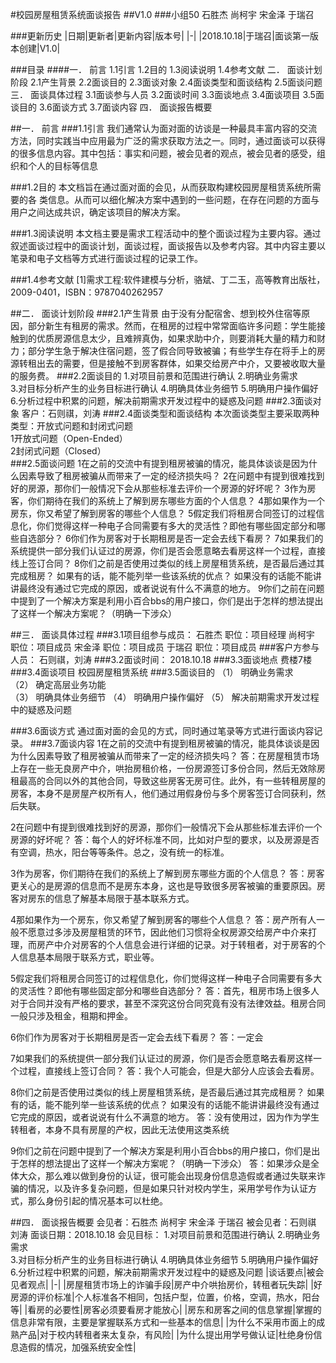 ﻿#校园房屋租赁系统面谈报告
##V1.0
###小组50 石胜杰 尚柯宇 宋金泽 于瑞召

###更新历史
|日期|更新者|更新内容|版本号|
|-|
|2018.10.18|于瑞召|面谈第一版本创建|V1.0|

###目录
####一．	前言
1.1引言
1.2目的
1.3阅读说明
1.4参考文献
二．	面谈计划阶段
2.1产生背景
2.2面谈目的
2.3面谈对象
2.4面谈类型和面谈结构
2.5面谈问题
三．	面谈具体过程
3.1面谈参与人员
3.2面谈时间
3.3面谈地点
3.4面谈项目
3.5面谈目的
3.6面谈方式
3.7面谈内容
四．	面谈报告概要


##一．	前言
###1.1引言
我们通常认为面对面的访谈是一种最具丰富内容的交流方法，同时实践当中应用最为广泛的需求获取方法之一。同时，通过面谈可以获得的很多信息内容。其中包括：事实和问题，被会见者的观点，被会见者的感受，组织和个人的目标等信息

###1.2目的
本文档旨在通过面对面的会见，从而获取构建校园房屋租赁系统所需要的各
类信息。从而可以细化解决方案中遇到的一些问题，在存在问题的方面与用户之间达成共识，确定该项目的解决方案。

###1.3阅读说明
	本文档主要是需求工程活动中的整个面谈过程为主要内容。通过叙述面谈过程中的面谈计划，面谈过程，面谈报告以及参考内容。其中内容主要以笔录和电子文档等方式进行面谈过程的记录工作。

###1.4参考文献
[1]需求工程:软件建模与分析，骆斌、丁二玉，高等教育出版社，2009-0401，ISBN：9787040262957

##二．	面谈计划阶段
###2.1产生背景
	由于没有分配宿舍、想到校外住宿等原因，部分新生有租房的需求。然而，在租房的过程中常常面临许多问题：学生能接触到的优质房源信息太少，且难辨真伪，如果求助中介，则要消耗大量的精力和财力；部分学生急于解决住宿问题，签了假合同导致被骗；有些学生存在将手上的房源转租出去的需要，但是接触不到房客群体，如果交给房产中介，又要被收取大量的服务费。
###2.2面谈目的
1.对项目前景和范围进行确认 
2.明确业务需求  
3.对目标分析产生的业务目标进行确认 
4.明确具体业务细节 
5.明确用户操作偏好 
6.分析过程中积累的问题，解决前期需求开发过程中的疑惑及问题
###2.3面谈对象
客户：石则祺，刘涛
###2.4面谈类型和面谈结构
本次面谈类型主要采取两种类型：开放式问题和封闭式问题  
1开放式问题（Open-Ended）  
2封闭式问题（Closed）    
###2.5面谈问题
1在之前的交流中有提到租房被骗的情况，能具体谈谈是因为什么因素导致了租房被骗从而带来了一定的经济损失吗？
2在问题中有提到很难找到好的房源，那你们一般情况下会从那些标准去评价一个房源的好坏呢？
3作为房客，你们期待在我们的系统上了解到房东哪些方面的个人信息？
4那如果作为一个房东，你又希望了解到房客的哪些个人信息？
5假定我们将租房合同签订的过程信息化，你们觉得这样一种电子合同需要有多大的灵活性？即他有哪些固定部分和哪些自选部分？
6你们作为房客对于长期租房是否一定会去线下看房？ 
7如果我们的系统提供一部分我们认证过的房源，你们是否会愿意略去看房这样一个过程，直接线上签订合同？
8你们之前是否使用过类似的线上房屋租赁系统，是否最后通过其完成租房？ 
如果有的话，能不能列举一些该系统的优点？
如果没有的话能不能讲讲最终没有通过它完成的原因，或者说说有什么不满意的地方。
9你们之前在问题中提到了一个解决方案是利用小百合bbs的用户接口，你们是出于怎样的想法提出了这样一个解决方案呢？（明确一下涉众）

##三．	面谈具体过程
###3.1项目组参与成员：
石胜杰 职位：项目经理
尚柯宇 职位：项目成员
宋金泽 职位：项目成员
于瑞召 职位：项目成员
###客户方参与人员：
石则祺，刘涛
###3.2面谈时间：
2018.10.18
###3.3面谈地点
费楼7楼
###3.4面谈项目
校园房屋租赁系统
###3.5面谈目的
（1） 明确业务需求  
（2） 确定高层业务功能  
（3） 明确具体业务细节 
（4） 明确用户操作偏好 
（5） 解决前期需求开发过程中的疑惑及问题

###3.6面谈方式
通过面对面的会见的方式，同时通过笔录等方式进行面谈内容记录。
###3.7面谈内容
1在之前的交流中有提到租房被骗的情况，能具体谈谈是因为什么因素导致了租房被骗从而带来了一定的经济损失吗？
答：在房屋租赁市场上存在一些无良房产中介，哄抬房租价格，一份房源签订多份合同，然后无效除房租最高的合同以外的其他合同，导致这些房客无房可住。此外，有一些转租房屋的房客，本身不是房屋产权所有人，他们通过用假身份与多个房客签订合同获利，然后失联。

2在问题中有提到很难找到好的房源，那你们一般情况下会从那些标准去评价一个房源的好坏呢？
答：每个人的好坏标准不同，比如对户型的要求，以及房源是否有空调，热水，阳台等等条件。总之，没有统一的标准。

3作为房客，你们期待在我们的系统上了解到房东哪些方面的个人信息？
答：房客更关心的是房源的信息而不是房东本身，这也是导致很多房客被骗的重要原因。房客对房东的信息了解基本局限于基本联系方式。

4那如果作为一个房东，你又希望了解到房客的哪些个人信息？
答：房产所有人一般不愿意过多涉及房屋租赁的环节，因此他们习惯将全权房源交给房产中介来打理，而房产中介对房客的个人信息会进行详细的记录。对于转租者，对于房客的个人信息基本局限于联系方式，职业等。

5假定我们将租房合同签订的过程信息化，你们觉得这样一种电子合同需要有多大的灵活性？即他有哪些固定部分和哪些自选部分？
答：首先，租房市场上很多人对于合同并没有严格的要求，甚至不深究这份合同究竟有没有法律效益。租房合同一般只涉及租金，租期和押金。

6你们作为房客对于长期租房是否一定会去线下看房？ 
答：一定会

7如果我们的系统提供一部分我们认证过的房源，你们是否会愿意略去看房这样一个过程，直接线上签订合同？
答：我个人可能会，但是大部分人应该会去看房。

8你们之前是否使用过类似的线上房屋租赁系统，是否最后通过其完成租房？ 
如果有的话，能不能列举一些该系统的优点？
如果没有的话能不能讲讲最终没有通过它完成的原因，或者说说有什么不满意的地方。
答：没有使用过，因为作为学生转租者，本身不具有房屋的产权，因此无法使用这类系统

9你们之前在问题中提到了一个解决方案是利用小百合bbs的用户接口，你们是出于怎样的想法提出了这样一个解决方案呢？（明确一下涉众）
答：如果涉众是全体大众，那么难以做到身份的认证，很可能会出现身份信息造假或者通过失联来诈骗的情况，以及许多复杂问题，但是如果只针对校内学生，采用学号作为认证方式，那么身份引起的情况基本可以杜绝。

##四．	面谈报告概要
会见者：石胜杰 尚柯宇 宋金泽 于瑞召
被会见者：石则祺 刘涛
面谈日期：2018.10.18
会见目标：
1.对项目前景和范围进行确认 
2.明确业务需求  
3.对目标分析产生的业务目标进行确认 
4.明确具体业务细节 
5.明确用户操作偏好 
6.分析过程中积累的问题，解决前期需求开发过程中的疑惑及问题
|谈话要点|被会见者观点|
|-|
|房屋租赁市场上的诈骗手段|房产中介哄抬房价，转租者玩失踪|
|好房源的评价标准|个人标准各不相同，包括户型，位置，价格，空调，热水，阳台等|
|看房的必要性|房客必须要看房才能放心|
|房东和房客之间的信息掌握|掌握的信息非常有限，主要是掌握联系方式和一些基本的信息|
|为什么不采用市面上的成熟产品|对于校内转租者来太复杂，有风险|
|为什么提出用学号做认证|杜绝身份信息造假的情况，加强系统安全性|


